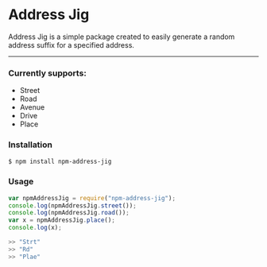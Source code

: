 # Address Jig

Address Jig is a simple package created to easily generate a random address suffix for a specified address.

---

### Currently supports:
  - Street
  - Road
  - Avenue
  - Drive
  - Place

### Installation

```sh
$ npm install npm-address-jig
```
### Usage
```js
var npmAddressJig = require("npm-address-jig");
console.log(npmAddressJig.street());
console.log(npmAddressJig.road());
var x = npmAddressJig.place();
console.log(x);

>> "Strt"
>> "Rd"
>> "Plae"
```